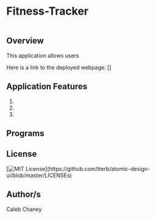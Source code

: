 # Fitness-Tracker

![]()

## Overview
This application allows users 

Here is a link to the deployed webpage: []

## Application Features
1) 
2)
3) 


## Programs


## License 
[![MIT License](https://img.shields.io/apm/l/atomic-design-ui.svg?)](https://github.com/tterb/atomic-design-ui/blob/master/LICENSEs)

## Author/s
Caleb Chaney
